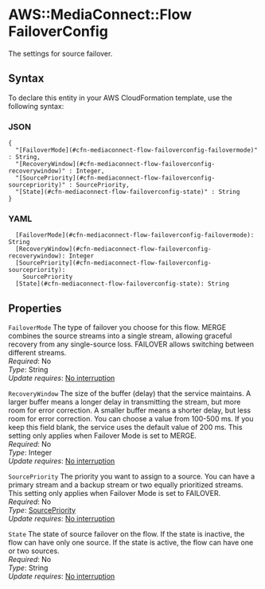 # AWS::MediaConnect::Flow FailoverConfig<a name="aws-properties-mediaconnect-flow-failoverconfig"></a>

The settings for source failover\.

## Syntax<a name="aws-properties-mediaconnect-flow-failoverconfig-syntax"></a>

To declare this entity in your AWS CloudFormation template, use the following syntax:

### JSON<a name="aws-properties-mediaconnect-flow-failoverconfig-syntax.json"></a>

```
{
  "[FailoverMode](#cfn-mediaconnect-flow-failoverconfig-failovermode)" : String,
  "[RecoveryWindow](#cfn-mediaconnect-flow-failoverconfig-recoverywindow)" : Integer,
  "[SourcePriority](#cfn-mediaconnect-flow-failoverconfig-sourcepriority)" : SourcePriority,
  "[State](#cfn-mediaconnect-flow-failoverconfig-state)" : String
}
```

### YAML<a name="aws-properties-mediaconnect-flow-failoverconfig-syntax.yaml"></a>

```
  [FailoverMode](#cfn-mediaconnect-flow-failoverconfig-failovermode): String
  [RecoveryWindow](#cfn-mediaconnect-flow-failoverconfig-recoverywindow): Integer
  [SourcePriority](#cfn-mediaconnect-flow-failoverconfig-sourcepriority): 
    SourcePriority
  [State](#cfn-mediaconnect-flow-failoverconfig-state): String
```

## Properties<a name="aws-properties-mediaconnect-flow-failoverconfig-properties"></a>

`FailoverMode`  <a name="cfn-mediaconnect-flow-failoverconfig-failovermode"></a>
The type of failover you choose for this flow\. MERGE combines the source streams into a single stream, allowing graceful recovery from any single\-source loss\. FAILOVER allows switching between different streams\.  
*Required*: No  
*Type*: String  
*Update requires*: [No interruption](https://docs.aws.amazon.com/AWSCloudFormation/latest/UserGuide/using-cfn-updating-stacks-update-behaviors.html#update-no-interrupt)

`RecoveryWindow`  <a name="cfn-mediaconnect-flow-failoverconfig-recoverywindow"></a>
The size of the buffer \(delay\) that the service maintains\. A larger buffer means a longer delay in transmitting the stream, but more room for error correction\. A smaller buffer means a shorter delay, but less room for error correction\. You can choose a value from 100\-500 ms\. If you keep this field blank, the service uses the default value of 200 ms\. This setting only applies when Failover Mode is set to MERGE\.  
*Required*: No  
*Type*: Integer  
*Update requires*: [No interruption](https://docs.aws.amazon.com/AWSCloudFormation/latest/UserGuide/using-cfn-updating-stacks-update-behaviors.html#update-no-interrupt)

`SourcePriority`  <a name="cfn-mediaconnect-flow-failoverconfig-sourcepriority"></a>
The priority you want to assign to a source\. You can have a primary stream and a backup stream or two equally prioritized streams\. This setting only applies when Failover Mode is set to FAILOVER\.  
*Required*: No  
*Type*: [SourcePriority](aws-properties-mediaconnect-flow-sourcepriority.md)  
*Update requires*: [No interruption](https://docs.aws.amazon.com/AWSCloudFormation/latest/UserGuide/using-cfn-updating-stacks-update-behaviors.html#update-no-interrupt)

`State`  <a name="cfn-mediaconnect-flow-failoverconfig-state"></a>
The state of source failover on the flow\. If the state is inactive, the flow can have only one source\. If the state is active, the flow can have one or two sources\.  
*Required*: No  
*Type*: String  
*Update requires*: [No interruption](https://docs.aws.amazon.com/AWSCloudFormation/latest/UserGuide/using-cfn-updating-stacks-update-behaviors.html#update-no-interrupt)